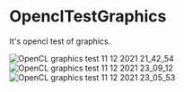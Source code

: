 # OpenclTestGraphics
It's opencl test of graphics.

![OpenCL graphics test 11 12 2021 21_42_54](https://user-images.githubusercontent.com/85260208/147073182-59b7caf4-ba00-4ed8-b8d9-53156278ff5c.png)
![OpenCL graphics test 11 12 2021 23_09_12](https://user-images.githubusercontent.com/85260208/147073290-b318e841-ce3f-40a8-bb3f-4b45a1345545.png)
![OpenCL graphics test 11 12 2021 23_05_53](https://user-images.githubusercontent.com/85260208/147073379-0a3656cf-9885-406b-822f-cda4a912b3f0.png)
